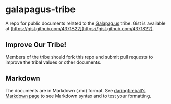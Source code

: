 # galapagus-tribe

A repo for public documents related to the [Galapag.us](http://galapag.us/) tribe. Gist is available at [https://gist.github.com/4371822](https://gist.github.com/4371822).

## Improve Our Tribe!

Members of the tribe should fork this repo and submit pull requests to improve the tribal values or other documents.

## Markdown

The documents are in Markdown (.md) format. See [daringfireball's Markdown page](http://daringfireball.net/projects/markdown/dingus) to see Markdown syntax and to test your formatting.
